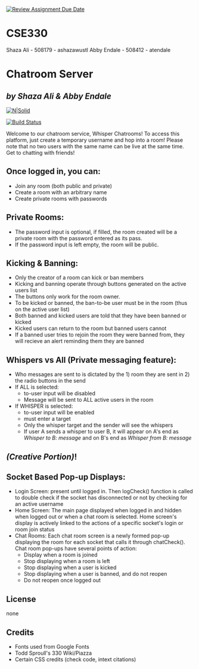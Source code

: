 [![Review Assignment Due Date](https://classroom.github.com/assets/deadline-readme-button-22041afd0340ce965d47ae6ef1cefeee28c7c493a6346c4f15d667ab976d596c.svg)](https://classroom.github.com/a/LRsBrD_9)
# CSE330
Shaza Ali - 508179 - ashazawustl
Abby Endale - 508412 - atendale

# Chatroom Server 
## _by Shaza Ali & Abby Endale_

[![N|Solid](https://cldup.com/dTxpPi9lDf.thumb.png)](https://nodesource.com/products/nsolid)

[![Build Status](https://travis-ci.org/joemccann/dillinger.svg?branch=master)](https://travis-ci.org/joemccann/dillinger)

Welcome to our chatroom service, Whisper Chatrooms! 
To access this platform, just create a temporary username and hop into a room! Please note that no two users with the same name can be live at the same time. Get to chatting with friends!

## Once logged in, you can:
- Join any room (both public and private)
- Create a room with an arbitrary name
- Create private rooms with passwords

## Private Rooms:
- The password input is optional, if filled, the room created will be a private room with the password entered as its pass.
- If the password input is left empty, the room will be public.

## Kicking & Banning:
- Only the creator of a room can kick or ban members
- Kicking and banning operate through buttons generated on the active users list
- The buttons only work for the room owner. 
- To be kicked or banned, the ban-to-be user must be in the room (thus on the active user list)
- Both banned and kicked users are told that they have been banned or kicked
- Kicked users can return to the room but banned users cannot
- If a banned user tries to rejoin the room they were banned from, they will recieve an alert reminding them they are banned

## Whispers vs All (Private messaging feature):
- Who messages are sent to is dictated by the 1) room they are sent in 2) the radio buttons in the send
- If ALL is selected:
  - to-user input will be disabled
  - Message will be sent to ALL active users in the room
- If WHISPER is selected:
  - to-user input will be enabled
  - must enter a target
  - Only the whisper target and the sender will see the whispers
  - If user A sends a whisper to user B, it will appear on A's end as _Whisper to B: message_ and on B's end as _Whisper from B: message_

## _(Creative Portion)_!
## Socket Based Pop-up Displays:
- Login Screen: present until logged in. Then logCheck() function is called to double check if the socket has disconnected or not by checking for an active username
- Home Screen: The main page displayed when logged in and hidden when logged out or when a chat room is selected. Home screen's display is actively linked to the actions of a specific socket's login or room join status
- Chat Rooms: Each chat room screen is a newly formed pop-up displaying the room for each socket that calls it through chatCheck(). Chat room pop-ups have several points of action:
  - Display when a room is joined
  - Stop displaying when a room is left
  - Stop displaying when a user is kicked
  - Stop displaying when a user is banned, and do not reopen
  - Do not reopen once logged out


## License
none

## Credits
- Fonts used from Google Fonts
- Todd Sproull's 330 Wiki/Piazza
- Certain CSS credits (check code, intext citations)
